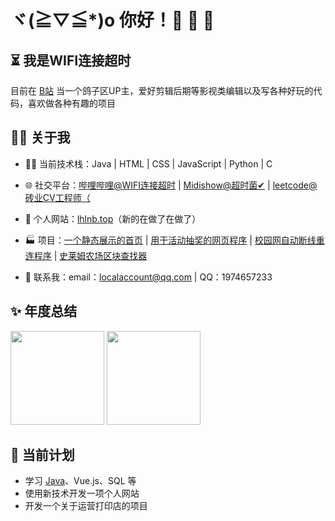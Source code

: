 # ヾ(≧▽≦*)o 你好！🎉 🎉 🎉

## ⏳ 我是WIFI连接超时

目前在 [B站](https://space.bilibili.com/335320968) 当一个鸽子区UP主，爱好剪辑后期等影视类编辑以及写各种好玩的代码，喜欢做各种有趣的项目

## 🙋‍♂️ 关于我

- 👨‍💻 当前技术栈：Java | HTML | CSS | JavaScript | Python | C

- 🌐 社交平台：[哔哩哔哩@WIFI连接超时](https://space.bilibili.com/335320968) | [Midishow@超时菌✔](https://www.midishow.com/u/%E8%B6%85%E6%97%B6%E8%8F%8C%E2%9C%94) | [leetcode@砖业CV工程师（](https://leetcode.cn/u/wifi504/)

- 🔗 个人网站：[lhlnb.top](https://www.lhlnb.top)（新的在做了在做了）

- 🏭 项目：[一个静态展示的首页](https://github.com/wifi504/Website-Frontend) | [用于活动抽奖的网页程序](https://github.com/wifi504/Web-program-for-event-lottery) | [校园网自动断线重连程序](https://github.com/wifi504/Campus-Network-Keep-Online) | [史莱姆农场区块查找器](https://github.com/wifi504/find-slime-chunk)

- 💬 联系我：email：localaccount@qq.com | QQ：1974657233

## ✨ 年度总结

<a href="#"><img height="150rem" src="https://github-readme-stats.vercel.app/api/?username=wifi504&show_icons=true&title_color=fb7299&icon_color=fb7299"></a> <a href="#"><img height="150rem" src="https://github-readme-stats.vercel.app/api/top-langs?username=wifi504&layout=compact&title_color=fb7299"></a>

## 📅 当前计划

- 学习 [Java](https://github.com/wifi504/JavaStudy)、Vue.js、SQL 等
- 使用新技术开发一项个人网站
- 开发一个关于运营打印店的项目
